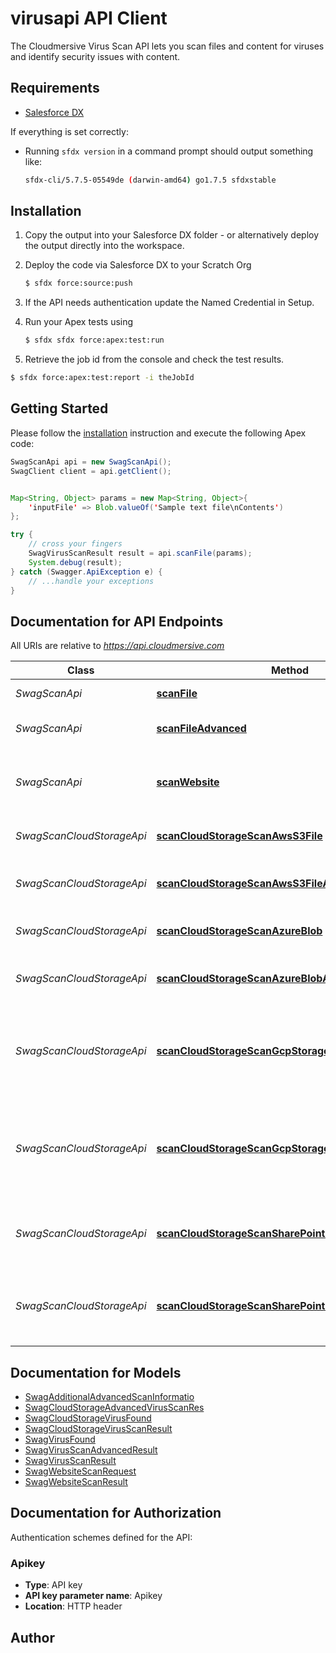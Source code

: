 # virusapi API Client

The Cloudmersive Virus Scan API lets you scan files and content for viruses and identify security issues with content.

## Requirements

- [Salesforce DX](https://www.salesforce.com/products/platform/products/salesforce-dx/)


If everything is set correctly:

- Running `sfdx version` in a command prompt should output something like:

  ```bash
  sfdx-cli/5.7.5-05549de (darwin-amd64) go1.7.5 sfdxstable
  ```


## Installation

1. Copy the output into your Salesforce DX folder - or alternatively deploy the output directly into the workspace.
2. Deploy the code via Salesforce DX to your Scratch Org

   ```bash
   $ sfdx force:source:push
   ```
3. If the API needs authentication update the Named Credential in Setup.
4. Run your Apex tests using

    ```bash
    $ sfdx sfdx force:apex:test:run
    ```
5. Retrieve the job id from the console and check the test results.

  ```bash
  $ sfdx force:apex:test:report -i theJobId
  ```


## Getting Started

Please follow the [installation](#installation) instruction and execute the following Apex code:

```java
SwagScanApi api = new SwagScanApi();
SwagClient client = api.getClient();


Map<String, Object> params = new Map<String, Object>{
    'inputFile' => Blob.valueOf('Sample text file\nContents')
};

try {
    // cross your fingers
    SwagVirusScanResult result = api.scanFile(params);
    System.debug(result);
} catch (Swagger.ApiException e) {
    // ...handle your exceptions
}
```

## Documentation for API Endpoints

All URIs are relative to *https://api.cloudmersive.com*

Class | Method | HTTP request | Description
------------ | ------------- | ------------- | -------------
*SwagScanApi* | [**scanFile**](docs/SwagScanApi.md#scanFile) | **POST** /virus/scan/file | Scan a file for viruses
*SwagScanApi* | [**scanFileAdvanced**](docs/SwagScanApi.md#scanFileAdvanced) | **POST** /virus/scan/file/advanced | Advanced Scan a file for viruses
*SwagScanApi* | [**scanWebsite**](docs/SwagScanApi.md#scanWebsite) | **POST** /virus/scan/website | Scan a website for malicious content and threats
*SwagScanCloudStorageApi* | [**scanCloudStorageScanAwsS3File**](docs/SwagScanCloudStorageApi.md#scanCloudStorageScanAwsS3File) | **POST** /virus/scan/cloud-storage/aws-s3/single | Scan an AWS S3 file for viruses
*SwagScanCloudStorageApi* | [**scanCloudStorageScanAwsS3FileAdvanced**](docs/SwagScanCloudStorageApi.md#scanCloudStorageScanAwsS3FileAdvanced) | **POST** /virus/scan/cloud-storage/aws-s3/single/advanced | Advanced Scan an AWS S3 file for viruses
*SwagScanCloudStorageApi* | [**scanCloudStorageScanAzureBlob**](docs/SwagScanCloudStorageApi.md#scanCloudStorageScanAzureBlob) | **POST** /virus/scan/cloud-storage/azure-blob/single | Scan an Azure Blob for viruses
*SwagScanCloudStorageApi* | [**scanCloudStorageScanAzureBlobAdvanced**](docs/SwagScanCloudStorageApi.md#scanCloudStorageScanAzureBlobAdvanced) | **POST** /virus/scan/cloud-storage/azure-blob/single/advanced | Advanced Scan an Azure Blob for viruses
*SwagScanCloudStorageApi* | [**scanCloudStorageScanGcpStorageFile**](docs/SwagScanCloudStorageApi.md#scanCloudStorageScanGcpStorageFile) | **POST** /virus/scan/cloud-storage/gcp-storage/single | Scan an Google Cloud Platform (GCP) Storage file for viruses
*SwagScanCloudStorageApi* | [**scanCloudStorageScanGcpStorageFileAdvanced**](docs/SwagScanCloudStorageApi.md#scanCloudStorageScanGcpStorageFileAdvanced) | **POST** /virus/scan/cloud-storage/gcp-storage/single/advanced | Advanced Scan an Google Cloud Platform (GCP) Storage file for viruses
*SwagScanCloudStorageApi* | [**scanCloudStorageScanSharePointOnlineFile**](docs/SwagScanCloudStorageApi.md#scanCloudStorageScanSharePointOnlineFile) | **POST** /virus/scan/cloud-storage/sharepoint-online/site/single | Virus Scan a file in a SharePoint Online Site Drive
*SwagScanCloudStorageApi* | [**scanCloudStorageScanSharePointOnlineFileAdvanced**](docs/SwagScanCloudStorageApi.md#scanCloudStorageScanSharePointOnlineFileAdvanced) | **POST** /virus/scan/cloud-storage/sharepoint-online/site/advanced | Advanced Virus Scan a file in a SharePoint Online Site Drive


## Documentation for Models

 - [SwagAdditionalAdvancedScanInformatio](docs/SwagAdditionalAdvancedScanInformatio.md)
 - [SwagCloudStorageAdvancedVirusScanRes](docs/SwagCloudStorageAdvancedVirusScanRes.md)
 - [SwagCloudStorageVirusFound](docs/SwagCloudStorageVirusFound.md)
 - [SwagCloudStorageVirusScanResult](docs/SwagCloudStorageVirusScanResult.md)
 - [SwagVirusFound](docs/SwagVirusFound.md)
 - [SwagVirusScanAdvancedResult](docs/SwagVirusScanAdvancedResult.md)
 - [SwagVirusScanResult](docs/SwagVirusScanResult.md)
 - [SwagWebsiteScanRequest](docs/SwagWebsiteScanRequest.md)
 - [SwagWebsiteScanResult](docs/SwagWebsiteScanResult.md)


## Documentation for Authorization

Authentication schemes defined for the API:
### Apikey

- **Type**: API key
- **API key parameter name**: Apikey
- **Location**: HTTP header


## Author



